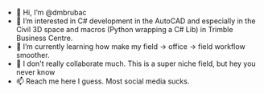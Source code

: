 - 👋 Hi, I’m @dmbrubac
- 👀 I’m interested in C# development in the AutoCAD and especially in the Civil 3D space and macros (Python wrapping a C# Lib) in Trimble Business Centre.
- 🌱 I’m currently learning how make my field -> office -> field workflow smoother.
- 💞️ I don't really collaborate much. This is a super niche field, but hey you never know
- 📫 Reach me here I guess. Most social media sucks.

<!---
dmbrubac/dmbrubac is a ✨ special ✨ repository because its `README.md` (this file) appears on your GitHub profile.
You can click the Preview link to take a look at your changes.
--->
